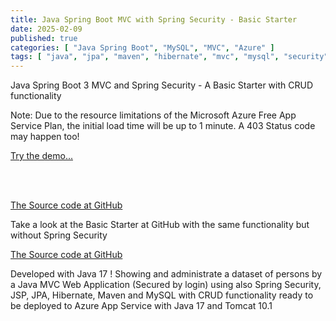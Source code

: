 ```yaml
---
title: Java Spring Boot MVC with Spring Security - Basic Starter
date: 2025-02-09
published: true
categories: [ "Java Spring Boot", "MySQL", "MVC", "Azure" ]
tags: [ "java", "jpa", "maven", "hibernate", "mvc", "mysql", "security", "mvc", "azure" ]
---
```


Java Spring Boot 3 MVC and Spring Security - A Basic Starter with CRUD functionality

<p>Note: Due to the resource limitations of the Microsoft Azure Free App Service Plan, the initial load time will be up to 1 minute. A 403 Status code may happen too!</p>

<a href="https://pso-mvc-secure-start.azurewebsites.net" target="_blank" title="Java Spring Boot 3 Security - Basic Starter">Try the demo...</a>
  
<br /><br />

<a href="https://github.com/persteenolsen/spring-boot-3-mvc-security-starter-one" target="_blank">The Source code at GitHub</a>
 
Take a look at the Basic Starter at GitHub with the same functionality but without Spring Security  

<a href="https://github.com/persteenolsen/spring-boot-3-mvc-starter-one" target="_blank">The Source code at GitHub</a>

Developed with Java 17 ! Showing and administrate a dataset of persons by a Java MVC Web Application (Secured by login) using also Spring Security, JSP, JPA, Hibernate, Maven and MySQL with CRUD functionality ready to be deployed to Azure App Service with Java 17 and Tomcat 10.1





